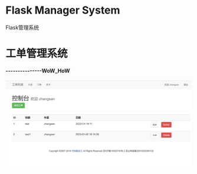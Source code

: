 # Flask  Manager System
 Flask管理系统

  <h1>工单管理系统</h1>
  <h4>---------------WoW_HoW</h4>
  
	

![image](https://github.com/wanghow13/Flask--Manager-System/raw/master/photo/od.png)
  

